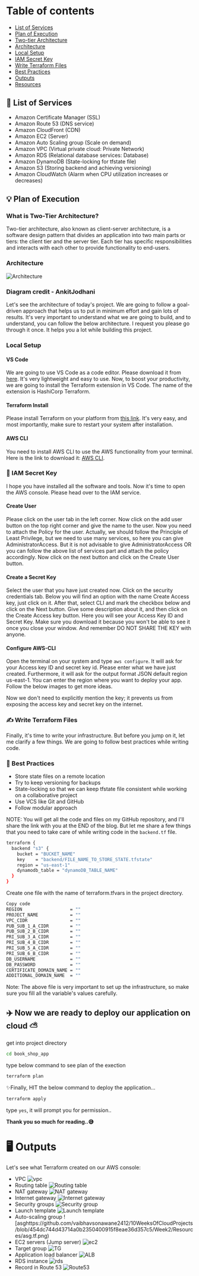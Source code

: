 
# Table of contents

- [List of Services](#list-of-services)
- [Plan of Execution](#plan-of-execution)
- [Two-tier Architecture](#two-tier-architecture)
- [Architecture](#architecture)
- [Local Setup](#local-setup)
- [IAM Secret Key](#iam-secret-key)
- [Write Terraform Files](#write-terraform-files)
- [Best Practices](#best-practices)
- [Outputs](#outputs)
- [Resources](#resources)


## 📃 List of Services

- Amazon Certificate Manager (SSL)
- Amazon Route 53 (DNS service)
- Amazon CloudFront (CDN)
- Amazon EC2 (Server)
- Amazon Auto Scaling group (Scale on demand)
- Amazon VPC (Virtual private cloud: Private Network)
- Amazon RDS (Relational database services: Database)
- Amazon DynamoDB (State-locking for tfstate file)
- Amazon S3 (Storing backend and achieving versioning)
- Amazon CloudWatch (Alarm when CPU utilization increases or decreases)

## 💡 Plan of Execution

### What is Two-Tier Architecture?

Two-tier architecture, also known as client-server architecture, is a software design pattern that divides an application into two main parts or tiers: the client tier and the server tier. Each tier has specific responsibilities and interacts with each other to provide functionality to end-users.

### Architecture 
![Architecture](https://github.com/AnkitJodhani/3rdWeekofCloudOps/raw/main/architecture.gif)
### Diagram credit - AnkitJodhani
Let's see the architecture of today's project. We are going to follow a goal-driven approach that helps us to put in minimum effort and gain lots of results. It's very important to understand what we are going to build, and to understand, you can follow the below architecture. I request you please go through it once. It helps you a lot while building this project.

### Local Setup

#### VS Code

We are going to use VS Code as a code editor. Please download it from [here](https://code.visualstudio.com/). It's very lightweight and easy to use. Now, to boost your productivity, we are going to install the Terraform extension in VS Code. The name of the extension is HashiCorp Terraform.

#### Terraform Install

Please install Terraform on your platform from [this link](https://www.terraform.io/downloads.html). It's very easy, and most importantly, make sure to restart your system after installation.

#### AWS CLI

You need to install AWS CLI to use the AWS functionality from your terminal. Here is the link to download it: [AWS CLI](https://aws.amazon.com/cli/).

### 🚨 IAM Secret Key

I hope you have installed all the software and tools. Now it's time to open the AWS console. Please head over to the IAM service.

#### Create User

Please click on the user tab in the left corner. Now click on the add user button on the top right corner and give the name to the user. Now you need to attach the Policy for the user. Actually, we should follow the Principle of Least Privilege, but we need to use many services, so here you can give AdministratorAccess. But it is not advisable to give AdministratorAccess OR you can follow the above list of services part and attach the policy accordingly. Now click on the next button and click on the Create User button.

#### Create a Secret Key

Select the user that you have just created now. Click on the security credentials tab. Below you will find an option with the name Create Access key, just click on it. After that, select CLI and mark the checkbox below and click on the Next button. Give some description about it, and then click on the Create Access key button. Here you will see your Access Key ID and Secret Key. Make sure you download it because you won't be able to see it once you close your window. And remember DO NOT SHARE THE KEY with anyone.

#### Configure AWS-CLI

Open the terminal on your system and type `aws configure`. It will ask for your Access key ID and secret key id. Please enter what we have just created. Furthermore, it will ask for the output format JSON default region us-east-1. You can enter the region where you want to deploy your app. Follow the below images to get more ideas.

Now we don't need to explicitly mention the key; it prevents us from exposing the access key and secret key on the internet.

### ✍️ Write Terraform Files

Finally, it's time to write your infrastructure. But before you jump on it, let me clarify a few things. We are going to follow best practices while writing code.

### 🤩 Best Practices

- Store state files on a remote location
- Try to keep versioning for backups
- State-locking so that we can keep tfstate file consistent while working on a collaborative project
- Use VCS like Git and GitHub
- Follow modular approach

NOTE: You will get all the code and files on my GitHub repository, and I'll share the link with you at the END of the blog. But let me share a few things that you need to take care of while writing code in the `backend.tf` file.

```sh
terraform {
  backend "s3" {
    bucket = "BUCKET_NAME"
    key    = "backend/FILE_NAME_TO_STORE_STATE.tfstate"
    region = "us-east-1"
    dynamodb_table = "dynamoDB_TABLE_NAME"
  }
}
```
Create one file with the name of terraform.tfvars in the project directory.
```sh
Copy code
REGION                  = ""
PROJECT_NAME            = ""
VPC_CIDR                = ""
PUB_SUB_1_A_CIDR        = ""
PUB_SUB_2_B_CIDR        = ""
PRI_SUB_3_A_CIDR        = ""
PRI_SUB_4_B_CIDR        = ""
PRI_SUB_5_A_CIDR        = ""
PRI_SUB_6_B_CIDR        = ""
DB_USERNAME             = ""
DB_PASSWORD             = ""
CERTIFICATE_DOMAIN_NAME = ""
ADDITIONAL_DOMAIN_NAME  = ""
```

Note: The above file is very important to set up the infrastructure, so make sure you fill all the variable's values carefully.


## ✈️ Now we are ready to deploy our application on cloud ⛅
get into project directory 
```sh
cd book_shop_app
```

type below command to see plan of the exection 
```sh
terraform plan
```

✨Finally, HIT the below command to deploy the application...
```sh
terraform apply 
```

type `yes`, it will prompt you for permission..

**Thank you so much for reading..😅**

# 🖥️ Outputs
Let's see what Terraform created on our AWS console:

- VPC
![vpc](https://github.com/vaibhavsonawane2412/10WeeksOfCloudProjects/blob/4bd90430da4feb273be0999ce96e1bddfe5b3c46/Week2/Resources/vpc.tf.png)
- Routing table
![Routing table](https://github.com/vaibhavsonawane2412/10WeeksOfCloudProjects/blob/4bd90430da4feb273be0999ce96e1bddfe5b3c46/Week2/Resources/routing_table.tf.png)
- NAT gateway
![NAT gateway](https://github.com/vaibhavsonawane2412/10WeeksOfCloudProjects/blob/4bd90430da4feb273be0999ce96e1bddfe5b3c46/Week2/Resources/nat.tf.png)
- Internet gateway
![Internet gateway](https://github.com/vaibhavsonawane2412/10WeeksOfCloudProjects/blob/4bd90430da4feb273be0999ce96e1bddfe5b3c46/Week2/Resources/IG.tf.png)
- Security groups
![Security group](https://github.com/vaibhavsonawane2412/10WeeksOfCloudProjects/blob/c0da5b7d5f71ccb9cd60400b254ac524fe814113/Week2/Resources/SG.tf.png)
- Launch template
![Launch template](https://github.com/vaibhavsonawane2412/10WeeksOfCloudProjects/blob/a23db177961677052eab5433dc624f7ecdc59168/Week2/Resources/Launch%20template.tf.png)
- Auto-scaling group
![asghttps://github.com/vaibhavsonawane2412/10WeeksOfCloudProjects/blob/454dc744d43714a0b2350400915f8eae36d357c5/Week2/Resources/asg.tf.png)
- EC2 servers (Jump server)
![ec2](https://github.com/vaibhavsonawane2412/10WeeksOfCloudProjects/blob/c0da5b7d5f71ccb9cd60400b254ac524fe814113/Week2/Resources/instance.png)
- Target group
![TG](https://github.com/vaibhavsonawane2412/10WeeksOfCloudProjects/blob/c0da5b7d5f71ccb9cd60400b254ac524fe814113/Week2/Resources/targetgroup.tf.png)
- Application load balancer
![ALB](https://github.com/vaibhavsonawane2412/10WeeksOfCloudProjects/blob/c0da5b7d5f71ccb9cd60400b254ac524fe814113/Week2/Resources/load_balancer.tf.png)
- RDS instance
![rds](https://github.com/vaibhavsonawane2412/10WeeksOfCloudProjects/blob/c0da5b7d5f71ccb9cd60400b254ac524fe814113/Week2/Resources/rds.png)
- Record in Route 53
![Route53](https://github.com/vaibhavsonawane2412/10WeeksOfCloudProjects/blob/c0da5b7d5f71ccb9cd60400b254ac524fe814113/Week2/Resources/route53record.png)

